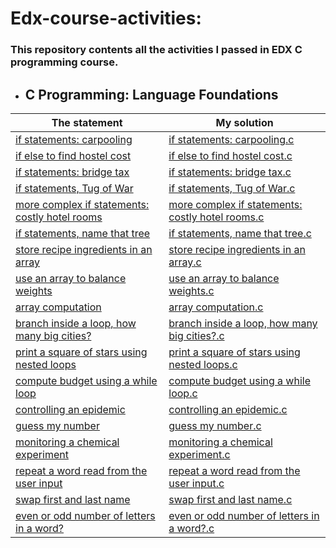 # Edx-course-activities:
### This repository contents all the activities I passed in EDX C programming course.

  - ## C Programming: Language Foundations

|The statement| My solution |
|--|--|
|  [if statements: carpooling](https://github.com/Abla-ouh/Edx-course-activities/blob/main/if%20statements:%20carpooling.md)| [if statements: carpooling.c](https://github.com/Abla-ouh/Edx-course-activities/blob/main/if%20statements:%20carpooling.c) |
|[if else to find hostel cost](https://github.com/Abla-ouh/Edx-course-activities/blob/main/if%20else%20to%20find%20hostel%20cost.md)|[if else to find hostel cost.c](https://github.com/Abla-ouh/Edx-course-activities/blob/main/if%20else%20to%20find%20hostel%20cost.c)|
|[if statements: bridge tax](https://github.com/Abla-ouh/Edx-course-activities/blob/main/if%20statements:%20bridge%20tax.md)|[if statements: bridge tax.c](https://github.com/Abla-ouh/Edx-course-activities/blob/main/if%20statements:%20bridge%20tax.c)|
|[if statements, Tug of War](https://github.com/Abla-ouh/Edx-course-activities/blob/main/if%20statements,%20Tug%20of%20War.md)|[if statements, Tug of War.c](https://github.com/Abla-ouh/Edx-course-activities/blob/main/if%20statements%2C%20Tug%20of%20War.c)|
|[more complex if statements: costly hotel rooms](https://github.com/Abla-ouh/Edx-course-activities/blob/main/more%20complex%20if%20statements:%20costly%20hotel%20rooms.md)|[more complex if statements: costly hotel rooms.c](https://github.com/Abla-ouh/Edx-course-activities/blob/main/more%20complex%20if%20statements:%20costly%20hotel%20rooms.c)|
|[if statements, name that tree](https://github.com/Abla-ouh/Edx-course-activities/blob/main/if%20statements,%20name%20that%20tree.md)|[if statements, name that tree.c](https://github.com/Abla-ouh/Edx-course-activities/blob/main/if%20statements,%20name%20that%20tree.c)|
|[store recipe ingredients in an array](https://github.com/Abla-ouh/Edx-course-activities/blob/main/store%20recipe%20ingredients%20in%20an%20array.md)|[store recipe ingredients in an array.c](https://github.com/Abla-ouh/Edx-course-activities/blob/main/store%20recipe%20ingredients%20in%20an%20array.c)|
|[use an array to balance weights](https://github.com/Abla-ouh/Edx-course-activities/blob/main/use%20an%20array%20to%20balance%20weights.md)|[use an array to balance weights.c](https://github.com/Abla-ouh/Edx-course-activities/blob/main/use%20an%20array%20to%20balance%20weights.c)|
|[array computation](https://github.com/Abla-ouh/Edx-course-activities/blob/main/array%20computation.md)|[array computation.c](https://github.com/Abla-ouh/Edx-course-activities/blob/main/array%20computation.c)|
|[branch inside a loop, how many big cities?](https://github.com/Abla-ouh/Edx-course-activities/blob/main/branch%20inside%20a%20loop,%20how%20many%20big%20cities?.md)|[branch inside a loop, how many big cities?.c](https://github.com/Abla-ouh/Edx-course-activities/blob/main/branch%20inside%20a%20loop,%20how%20many%20big%20cities?.c)|
|[print a square of stars using nested loops](https://github.com/Abla-ouh/Edx-course-activities/blob/main/more%20complex%20if%20statements:%20costly%20hotel%20rooms.md)|[print a square of stars using nested loops.c](https://github.com/Abla-ouh/Edx-course-activities/blob/main/print%20a%20square%20of%20stars%20using%20nested%20loops.c)|
|[compute budget using a while loop](https://github.com/Abla-ouh/Edx-course-activities/blob/main/compute%20budget%20using%20a%20while%20loop.md)|[compute budget using a while loop.c](https://github.com/Abla-ouh/Edx-course-activities/blob/main/compute%20budget%20using%20a%20while%20loop.c)|
|[controlling an epidemic](https://github.com/Abla-ouh/Edx-course-activities/blob/main/controlling%20an%20epidemic.md)|[controlling an epidemic.c](https://github.com/Abla-ouh/Edx-course-activities/blob/main/controlling%20an%20epidemic.c)|
|[guess my number](https://github.com/Abla-ouh/Edx-course-activities/blob/main/guess%20my%20number.md)|[guess my number.c](https://github.com/Abla-ouh/Edx-course-activities/blob/main/guess%20my%20number.c)|
|[monitoring a chemical experiment](https://github.com/Abla-ouh/Edx-course-activities/blob/main/monitoring%20a%20chemical%20experiment.md)|[monitoring a chemical experiment.c](https://github.com/Abla-ouh/Edx-course-activities/blob/main/monitoring%20a%20chemical%20experiment.c)|
|[repeat a word read from the user input](https://github.com/Abla-ouh/Edx-course-activities/blob/main/repeat%20a%20word%20read%20from%20the%20user%20input.md)|[repeat a word read from the user input.c](https://github.com/Abla-ouh/Edx-course-activities/blob/main/repeat%20a%20word%20read%20from%20the%20user%20input.c)|
|[swap first and last name](https://github.com/Abla-ouh/Edx-course-activities/blob/main/swap%20first%20and%20last%20name.md)|[swap first and last name.c](https://github.com/Abla-ouh/Edx-course-activities/blob/main/swap%20first%20and%20last%20name.c)|
|[even or odd number of letters in a word?](https://github.com/Abla-ouh/Edx-course-activities/blob/main/even%20or%20odd%20number%20of%20letters%20in%20a%20word?.md)|[even or odd number of letters in a word?.c](https://github.com/Abla-ouh/Edx-course-activities/blob/main/even%20or%20odd%20number%20of%20letters%20in%20a%20word?.c)|
